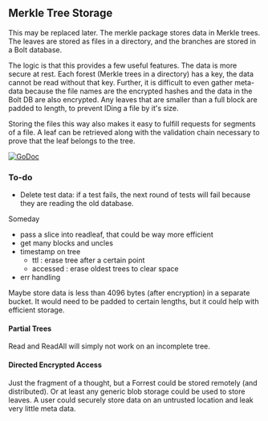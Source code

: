 ## Merkle Tree Storage
This may be replaced later. The merkle package stores data in Merkle trees. The
leaves are stored as files in a directory, and the branches are stored in a Bolt
database.

The logic is that this provides a few useful features. The data is more secure
at rest. Each forest (Merkle trees in a directory) has a key, the data cannot
be read without that key. Further, it is difficult to even gather meta-data
because the file names are the encrypted hashes and the data in the Bolt DB are
also encrypted. Any leaves that are smaller than a full block are padded to
length, to prevent IDing a file by it's size.

Storing the files this way also makes it easy to fulfill requests for segments
of a file. A leaf can be retrieved along with the validation chain necessary to
prove that the leaf belongs to the tree.

[![GoDoc](https://godoc.org/github.com/dist-ribut-us/merkle?status.svg)](https://godoc.org/github.com/dist-ribut-us/merkle)

### To-do
* Delete test data: if a test fails, the next round of tests will fail because
  they are reading the old database.

Someday
* pass a slice into readleaf, that could be way more efficient
* get many blocks and uncles
* timestamp on tree
  * ttl : erase tree after a certain point
  * accessed : erase oldest trees to clear space 
* err handling

Maybe store data is less than 4096 bytes (after encryption) in a separate
bucket. It would need to be padded to certain lengths, but it could help with
efficient storage.

#### Partial Trees
Read and ReadAll will simply not work on an incomplete tree.

#### Directed Encrypted Access
Just the fragment of a thought, but a Forrest could be stored remotely (and
distributed). Or at least any generic blob storage could be used to store
leaves. A user could securely store data on an untrusted location and leak very
little meta data.